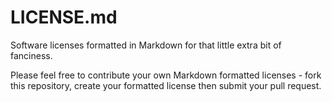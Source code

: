 LICENSE.md
==========
Software licenses formatted in Markdown for that little extra bit of fanciness.

Please feel free to contribute your own Markdown formatted licenses - fork this repository, create your formatted license then submit your pull request.
